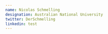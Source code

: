 ```yaml
---
name: Nicolas Schmelling
designation: Australian National University
twitter: DerSchmelling
linkedin: test
---
```

